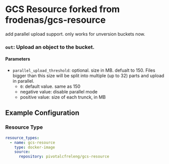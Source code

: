 # GCS Resource forked from frodenas/gcs-resource

add parallel upload support. only works for unversion buckets now.

### `out`: Upload an object to the bucket.

#### Parameters

* `parallel_upload_threshold`: optional. size in MB. defualt to 150. Files bigger than
  this size will be split into multiple (up to 32) parts and upload in parallel.
  - `0`: default value. same as 150
  - negative value: disable parallel mode
  - positive value: size of each trunck, in MB

## Example Configuration

### Resource Type

```yaml
resource_types:
  - name: gcs-resource
    type: docker-image
    source:
      repository: pivotalcfreleng/gcs-resource
```
